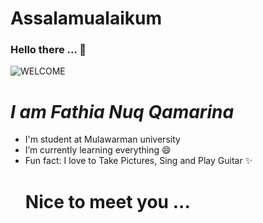 <h1>Assalamualaikum </h1>
<h3> Hello there ... 👋 </h3>

![WELCOME](https://user-images.githubusercontent.com/74334625/201533075-2a8be248-c212-4a0e-a86a-27d18f3c5a72.png)


<h1><i> I am Fathia Nuq Qamarina</i></h1>
<ul>
  <li>I'm student at Mulawarman university</</li>
  <li>I’m currently learning everything 😄</</li>
  <li>Fun fact: I love to Take Pictures, Sing and Play Guitar ✨</</li>
</<ul>
  <h1>Nice to meet you ...</h1>


